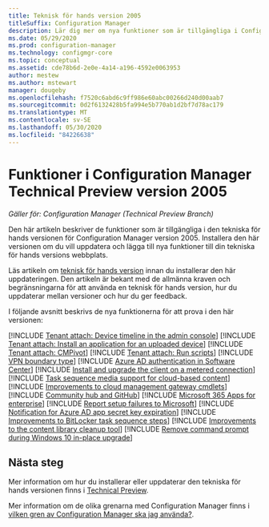 ```yaml
---
title: Teknisk för hands version 2005
titleSuffix: Configuration Manager
description: Lär dig mer om nya funktioner som är tillgängliga i Configuration Manager Technical Preview Branch version 2005.
ms.date: 05/29/2020
ms.prod: configuration-manager
ms.technology: configmgr-core
ms.topic: conceptual
ms.assetid: cde78b6d-2e0e-4a14-a196-4592e0063953
author: mestew
ms.author: mstewart
manager: dougeby
ms.openlocfilehash: f7520c6abd6c9ff986e60abc00266d240d00aab7
ms.sourcegitcommit: 0d2f6132428b5fa994e5b770ab1d2bf7d78ac179
ms.translationtype: MT
ms.contentlocale: sv-SE
ms.lasthandoff: 05/30/2020
ms.locfileid: "84226638"
---
```

# <a name="features-in-configuration-manager-technical-preview-version-2005"></a>Funktioner i Configuration Manager Technical Preview version 2005

*Gäller för: Configuration Manager (Technical Preview Branch)*

Den här artikeln beskriver de funktioner som är tillgängliga i den tekniska för hands versionen för Configuration Manager version 2005. Installera den här versionen om du vill uppdatera och lägga till nya funktioner till din tekniska för hands versions webbplats.

Läs artikeln om [teknisk för hands version](../technical-preview.md) innan du installerar den här uppdateringen. Den artikeln är bekant med de allmänna kraven och begränsningarna för att använda en teknisk för hands version, hur du uppdaterar mellan versioner och hur du ger feedback.

I följande avsnitt beskrivs de nya funktionerna för att prova i den här versionen:

<!-- [!INCLUDE [Example feature name](includes/2005/1234567.md)] -->

[!INCLUDE [Tenant attach: Device timeline in the admin console](includes/2005/7141381.md)]
[!INCLUDE [Tenant attach: Install an application for an uploaded device](includes/2005/6024389.md)]
[!INCLUDE [Tenant attach: CMPivot](includes/2005/6024392.md)]
[!INCLUDE [Tenant attach: Run scripts](includes/2005/6234688.md)]
[!INCLUDE [VPN boundary type](includes/2005/7020519.md)]
[!INCLUDE [Azure AD authentication in Software Center](includes/2005/6935376.md)]
[!INCLUDE [Install and upgrade the client on a metered connection](includes/2005/6976145.md)]
[!INCLUDE [Task sequence media support for cloud-based content](includes/2005/6209223.md)]
[!INCLUDE [Improvements to cloud management gateway cmdlets](includes/2005/6978300.md)]
[!INCLUDE [Community hub and GitHub](includes/2005/3555935.md)]
[!INCLUDE [Microsoft 365 Apps for enterprise](includes/2005/6298093.md)]
[!INCLUDE [Report setup failures to Microsoft](includes/2005/5622909.md)]
[!INCLUDE [Notification for Azure AD app secret key expiration](includes/2005/6386392.md)]
[!INCLUDE [Improvements to BitLocker task sequence steps](includes/2005/6995601.md)]
[!INCLUDE [Improvements to the content library cleanup tool](includes/2005/6887878.md)]
[!INCLUDE [Remove command prompt during Windows 10 in-place upgrade](includes/2005/2837795.md)]

<!--
## General known issues

[!INCLUDE [Can't delete collections](includes/2005/known-issue-6215446.md)]
-->

## <a name="next-steps"></a>Nästa steg

Mer information om hur du installerar eller uppdaterar den tekniska för hands versionen finns i [Technical Preview](../technical-preview.md).

Mer information om de olika grenarna med Configuration Manager finns i [vilken gren av Configuration Manager ska jag använda?](../../understand/which-branch-should-i-use.md).
